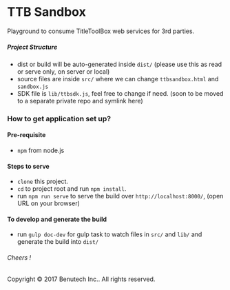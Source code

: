 
# TTB Sandbox

Playground to consume TitleToolBox web services for 3rd parties.

##### Project Structure
- dist or build will be auto-generated inside `dist/` (please use this as read or serve only, on server or local)
- source files are inside `src/` where we can change `ttbsandbox.html` and `sandbox.js`
- SDK file is `lib/ttbsdk.js`, feel free to change if need. (soon to be moved to a separate private repo and symlink here)

### How to get application set up?

#### Pre-requisite
* `npm` from node.js

#### Steps to serve
* `clone` this project.
* `cd` to project root and run `npm install`.
* run `npm run serve` to serve the build over `http://localhost:8000/`, (open URL on your browser)

#### To develop and generate the build
* run `gulp doc-dev` for gulp task to watch files in `src/` and `lib/` and generate the build into `dist/`

###### Cheers !

Copyright © 2017 Benutech Inc.. All rights reserved.
